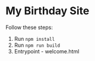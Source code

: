 # My Birthday Site

Follow these steps:

1. Run `npm install`
2. Run `npm run build`
3. Entrypoint - welcome.html
